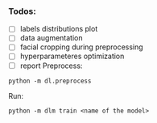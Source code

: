 ### Todos:
- [ ] labels distributions plot
- [ ] data augmentation
- [ ] facial cropping during preprocessing
- [ ] hyperparameteres optimization
- [ ] report
Preprocess:
```
python -m dl.preprocess
```

Run:
```
python -m dlm train <name of the model>
```
